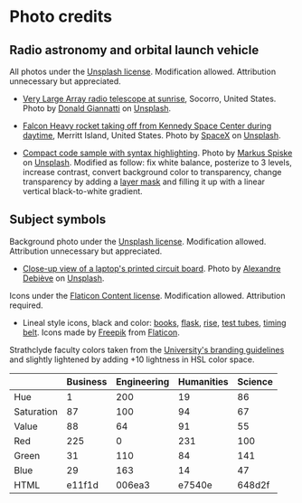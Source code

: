 <!-- -*- coding: utf-8-unix; mode: gfm -*- -->

# Photo credits

## Radio astronomy and orbital launch vehicle

All photos under the [Unsplash license](https://unsplash.com/license). Modification allowed. Attribution unnecessary but appreciated.

* [Very Large Array radio telescope at sunrise](https://unsplash.com/photos/Wj1D-qiOseE), Socorro, United States. Photo by [Donald Giannatti](https://unsplash.com/@wizwow) on [Unsplash](https://unsplash.com).

* [Falcon Heavy rocket taking off from Kennedy Space Center during daytime](https://unsplash.com/photos/OHOU-5UVIYQ), Merritt Island, United States. Photo by [SpaceX](https://unsplash.com/@spacex) on [Unsplash](https://unsplash.com).

* [Compact code sample with syntax highlighting](https://unsplash.com/photos/cvBBO4PzWPg). Photo by [Markus Spiske](https://unsplash.com/@markusspiske) on [Unsplash](https://unsplash.com). Modified as follow: fix white balance, posterize to 3 levels, increase contrast, convert background color to transparency, change transparency by adding a [layer mask](https://www.gimp.org/tutorials/Layer_Masks) and filling it up with a linear vertical black-to-white gradient.

## Subject symbols

Background photo under the [Unsplash license](https://unsplash.com/license). Modification allowed. Attribution unnecessary but appreciated.

* [Close-up view of a laptop's printed circuit board](https://unsplash.com/photos/FO7JIlwjOtU). Photo by [Alexandre Debiève](https://unsplash.com/@alexkixa) on [Unsplash](https://unsplash.com).

Icons under the [Flaticon Content license](https://www.freepikcompany.com/legal#nav-flaticon-agreement). Modification allowed. Attribution required.

* Lineal style icons, black and color: [books](https://www.flaticon.com/free-icon/books_3221555), [flask](https://www.flaticon.com/free-icon/flask_3034695), [rise](https://www.flaticon.com/free-icon/rising_1141881), [test tubes](https://www.flaticon.com/free-icon/test-tubes_3215503), [timing belt](https://www.flaticon.com/free-icon/timing-belt_2825598). Icons made by [Freepik](https://www.flaticon.com/authors/freepik) from [Flaticon](https://www.flaticon.com).

Strathclyde faculty colors taken from the [University's branding guidelines](https://www.strath.ac.uk/branding) and slightly lightened by adding +10 lightness in HSL color space.

|            | Business | Engineering | Humanities | Science |
| ---------- | -------- | ----------- | ---------- | ------- |
| Hue        |        1 |         200 |         19 |      86 |
| Saturation |       87 |         100 |         94 |      67 |
| Value      |       88 |          64 |         91 |      55 |
| Red        |      225 |           0 |        231 |     100 |
| Green      |       31 |         110 |         84 |     141 |
| Blue       |       29 |         163 |         14 |      47 |
| HTML       |   e11f1d |      006ea3 |     e7540e |  648d2f |
